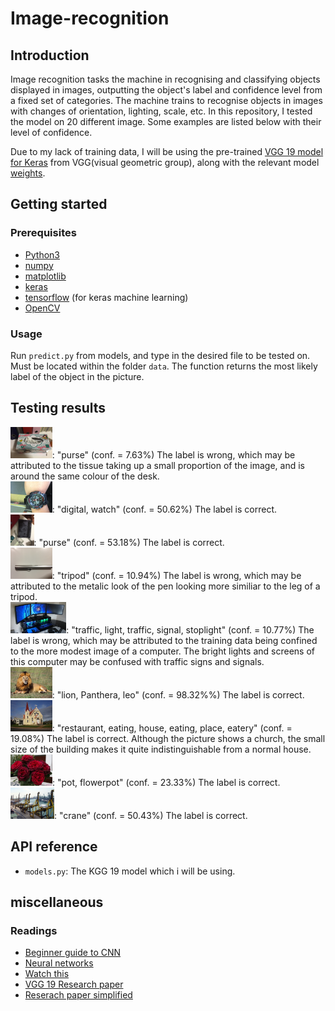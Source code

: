 # Image-recognition

## Introduction

Image recognition tasks the machine in recognising and classifying objects displayed in images, outputting the object's label and confidence level from a fixed set of categories. The machine trains to recognise objects in images with changes of orientation, lighting, scale, etc. In this repository, I tested the model on 20 different image. Some examples are listed below with their level of confidence.

Due to my lack of training data, I will be using the pre-trained [VGG 19 model for Keras](https://gist.github.com/baraldilorenzo/8d096f48a1be4a2d660d#file-vgg-19_keras-py) from VGG(visual geometric group), along with the relevant model [weights](http://www.image-net.org/challenges/LSVRC/2014/).

## Getting started

### Prerequisites

+ [Python3](https://www.python.org/download/releases/3.0/)
+ [numpy](http://www.numpy.org/)
+ [matplotlib](http://matplotlib.org/)
+ [keras](http://machinelearningmastery.com/handwritten-digit-recognition-using-convolutional-neural-networks-python-keras/)
+ [tensorflow](https://www.tensorflow.org/) (for keras machine learning)
+ [OpenCV](http://docs.opencv.org/2.4/doc/tutorials/introduction/linux_install/linux_install.html)

### Usage

Run `predict.py` from models, and type in the desired file to be tested on. Must be located within the folder `data`. The function returns the most likely label of the object in the picture.

## Testing results
<img src="https://github.com/li-s/Image-recognition/blob/master/data/file0.jpg" height="50">: "purse" (conf. = 7.63%) The label is wrong, which may be attributed to the tissue taking up a small proportion of the image, and is around the same colour of the desk.  
<img src="https://github.com/li-s/Image-recognition/blob/master/data/file2.jpg" height="50">: "digital, watch" (conf. = 50.62%) The label is correct.  
<img src="https://github.com/li-s/Image-recognition/blob/master/data/file3.jpg" height="50">: "purse" (conf. = 53.18%) The label is correct.  
<img src="https://github.com/li-s/Image-recognition/blob/master/data/file5.jpg" height="50">: "tripod" (conf. = 10.94%) The label is wrong, which may be attributed to the metalic look of the pen looking more similiar to the leg of a tripod.  
<img src="https://github.com/li-s/Image-recognition/blob/master/data/file10.jpg" height="50">: "traffic, light, traffic, signal, stoplight" (conf. = 10.77%) The label is wrong, which may be attributed to the training data being confined to the more modest image of a computer. The bright lights and screens of this computer may be confused with traffic signs and signals.  
<img src="https://github.com/li-s/Image-recognition/blob/master/data/file14.jpg" height="50">: "lion, Panthera, leo" (conf. = 98.32%%) The label is correct.  
<img src="https://github.com/li-s/Image-recognition/blob/master/data/file15.jpg" height="50">: "restaurant, eating, house, eating, place, eatery" (conf. = 19.08%) The label is correct. Although the picture shows a church, the small size of the building makes it quite indistinguishable from a normal house.  
<img src="https://github.com/li-s/Image-recognition/blob/master/data/file18.jpg" height="50">: "pot, flowerpot" (conf. = 23.33%) The label is correct.  
<img src="https://github.com/li-s/Image-recognition/blob/master/data/file19.jpg" height="50">: "crane" (conf. = 50.43%) The label is correct.


## API reference
+ `models.py`: The KGG 19 model which i will be using.

## miscellaneous

### Readings
+ [Beginner guide to CNN](https://adeshpande3.github.io/A-Beginner's-Guide-To-Understanding-Convolutional-Neural-Networks/)
+ [Neural networks](http://neuralnetworksanddeeplearning.com/chap1.html)
+ [Watch this](https://www.youtube.com/watch?v=AgkfIQ4IGaM)
+ [VGG 19 Research paper](https://arxiv.org/pdf/1409.1556.pdf)
+ [Reserach paper simplified](http://www.robots.ox.ac.uk/~vgg/practicals/cnn/)
